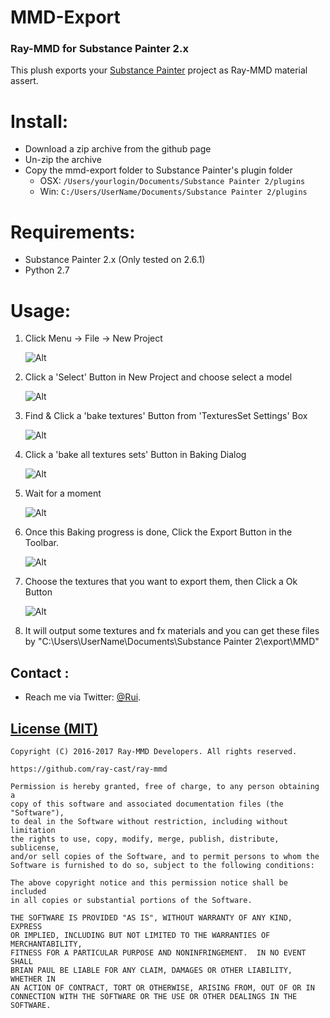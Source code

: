 MMD-Export
========
### Ray-MMD for Substance Painter 2.x ###
This plush exports your [Substance Painter](https://www.allegorithmic.com/products/substance-painter) project as Ray-MMD material assert.

Install:
========
* Download a zip archive from the github page
* Un-zip the archive
* Copy the mmd-export folder to Substance Painter's plugin folder
  * OSX: `/Users/yourlogin/Documents/Substance Painter 2/plugins`
  * Win: `C:/Users/UserName/Documents/Substance Painter 2/plugins`

Requirements:
========
* Substance Painter 2.x (Only tested on 2.6.1)
* Python 2.7

Usage:
========
1. Click Menu -> File -> New Project

   ![Alt](./images/menu.png "open new project dialog")

2. Click a 'Select' Button in New Project and choose select a model

   ![Alt](./images/new_project.png "choose a model")


3. Find & Click a 'bake textures' Button from 'TexturesSet Settings' Box

   ![Alt](./images/TextureSetBox.png "open textureSet settings Box")

4. Click a 'bake all textures sets' Button in Baking Dialog

   ![Alt](./images/baking.png)

5. Wait for a moment

   ![Alt](./images/progess.png)

5. Once this Baking progress is done, Click the Export Button in the Toolbar.

   ![Alt](./images/export.png)

6. Choose the textures that you want to export them, then Click a Ok Button

   ![Alt](./images/choose.png)

7. It will output some textures and fx materials and you can get these files by "C:\Users\UserName\Documents\Substance Painter 2\export\MMD"

Contact :
------------

* Reach me via Twitter: [@Rui](https://twitter.com/Rui_cg).

[License (MIT)](https://raw.githubusercontent.com/ray-cast/ray-mmd/developing/LICENSE.txt)
-------------------------------------------------------------------------------
    Copyright (C) 2016-2017 Ray-MMD Developers. All rights reserved.

    https://github.com/ray-cast/ray-mmd

    Permission is hereby granted, free of charge, to any person obtaining a
    copy of this software and associated documentation files (the "Software"),
    to deal in the Software without restriction, including without limitation
    the rights to use, copy, modify, merge, publish, distribute, sublicense,
    and/or sell copies of the Software, and to permit persons to whom the
    Software is furnished to do so, subject to the following conditions:

    The above copyright notice and this permission notice shall be included
    in all copies or substantial portions of the Software.

    THE SOFTWARE IS PROVIDED "AS IS", WITHOUT WARRANTY OF ANY KIND, EXPRESS
    OR IMPLIED, INCLUDING BUT NOT LIMITED TO THE WARRANTIES OF MERCHANTABILITY,
    FITNESS FOR A PARTICULAR PURPOSE AND NONINFRINGEMENT.  IN NO EVENT SHALL
    BRIAN PAUL BE LIABLE FOR ANY CLAIM, DAMAGES OR OTHER LIABILITY, WHETHER IN
    AN ACTION OF CONTRACT, TORT OR OTHERWISE, ARISING FROM, OUT OF OR IN
    CONNECTION WITH THE SOFTWARE OR THE USE OR OTHER DEALINGS IN THE SOFTWARE.